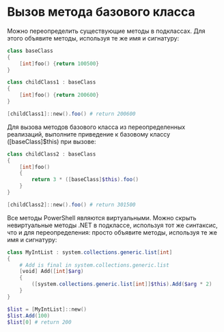 # Вызов метода базового класса

Можно переопределить существующие методы в подклассах. Для этого объявите методы, используя те же имя и сигнатуру:

```PowerShell
class baseClass
{
    [int]foo() {return 100500}
}

class childClass1 : baseClass
{
    [int]foo() {return 200600}
}

[childClass1]::new().foo() # return 200600
```

Для вызова методов базового класса из переопределенных реализаций, выполните приведение к базовому классу ([baseClass]$this) при вызове:

```PowerShell
class childClass2 : baseClass
{
    [int]foo()
    {
        return 3 * ([baseClass]$this).foo()
    }
}

[childClass2]::new().foo() # return 301500
```

Все методы PowerShell являются виртуальными. Можно скрыть невиртуальные методы .NET в подклассе, используя тот же синтаксис, что и для переопределения: просто объявите методы, используя те же имя и сигнатуру:

```PowerShell
class MyIntList : system.collections.generic.list[int]
{
    # Add is final in system.collections.generic.list
    [void] Add([int]$arg)
    {
        ([system.collections.generic.list[int]]$this).Add($arg * 2)
    }
}

$list = [MyIntList]::new()
$list.Add(100)
$list[0] # return 200
```

<!--HONumber=Aug16_HO3-->


